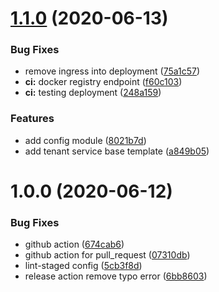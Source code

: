 # [1.1.0](https://github.com/ngaxavi/tenant-service/compare/v1.0.0...v1.1.0) (2020-06-13)


### Bug Fixes

* remove ingress into deployment ([75a1c57](https://github.com/ngaxavi/tenant-service/commit/75a1c57877a29bd8aa6fd415f0266cd4a84c3162))
* **ci:** docker registry endpoint ([f60c103](https://github.com/ngaxavi/tenant-service/commit/f60c103b4ef5d96f032754944b42ac5bfccb20dc))
* **ci:** testing deployment ([248a159](https://github.com/ngaxavi/tenant-service/commit/248a15967223abe7b2fb15527e05990df7c9707c))


### Features

* add config module ([8021b7d](https://github.com/ngaxavi/tenant-service/commit/8021b7d191dfc8312c981ee883c1e8851e58d46e))
* add tenant service base template ([a849b05](https://github.com/ngaxavi/tenant-service/commit/a849b05105f79831d81076a12a193590c605fd63))

# 1.0.0 (2020-06-12)


### Bug Fixes

* github action ([674cab6](https://github.com/ngaxavi/tenant-service/commit/674cab658ec05056430f0e7c6adb586696b01711))
* github action for pull_request ([07310db](https://github.com/ngaxavi/tenant-service/commit/07310dbaf07443ece913e0b26ece76b05310cab7))
* lint-staged config ([5cb3f8d](https://github.com/ngaxavi/tenant-service/commit/5cb3f8d2387c5dc74842ee2313832cef8d83e6e2))
* release action remove typo error ([6bb8603](https://github.com/ngaxavi/tenant-service/commit/6bb8603937117f590794d16e3b407f6eb3f2aef0))
